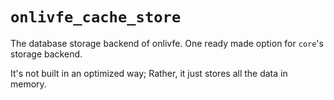 # `onlivfe_cache_store`

The database storage backend of onlivfe.
One ready made option for `core`'s storage backend.

It's not built in an optimized way;
Rather, it just stores all the data in memory.
